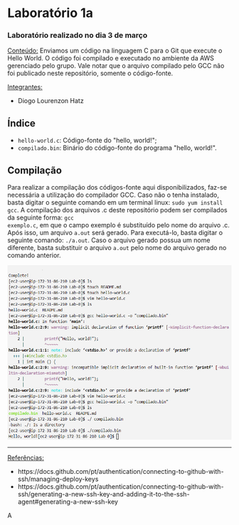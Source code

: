<h1>Laboratório 1a</h1>

<h3>Laboratório realizado no dia 3 de março</h3>

<ins>Conteúdo:</ins> Enviamos um código na linguagem C para o Git que execute o Hello World. O código foi compilado e executado no ambiente da AWS gerenciado pelo grupo. Vale notar que o arquivo compilado pelo GCC não foi publicado neste repositório, somente o código-fonte.

<ins>Integrantes:</ins>

- Diogo Lourenzon Hatz

<h2>Índice</h2>

<ul>
<li><code>hello-world.c</code>: Código-fonte do "hello, world!";</li>
<li><code>compilado.bin</code>: Binário do código-fonte do programa "hello, world!".</li>
</ul>

<h2>Compilação</h2>

Para realizar a compilação dos códigos-fonte aqui disponibilizados, faz-se necessária a utilização do compilador GCC. Caso não o tenha instalado, basta digitar o seguinte comando em um terminal linux: <code>sudo yum install gcc</code>. A compilação dos arquivos .c deste repositório podem ser compilados da seguinte forma: <code>gcc exemplo.c</code>, em que o campo exemplo é substituído pelo nome do arquivo .c. Após isso, um arquivo <code>a.out</code> será gerado. Para executá-lo, basta digitar o seguinte comando: <code>./a.out</code>. Caso o arquivo gerado possua um nome diferente, basta substituir o arquivo <code>a.out</code> pelo nome do arquivo gerado no comando anterior.

<img src="https://raw.githubusercontent.com/Hatz-D/Parallel-Computing/main/src/Lab01a/compilado.png" alt="Compilação e execução">

<hr>
<ins>Referências:</ins>
<ul>
<li>https://docs.github.com/pt/authentication/connecting-to-github-with-ssh/managing-deploy-keys</li>
<li>https://docs.github.com/pt/authentication/connecting-to-github-with-ssh/generating-a-new-ssh-key-and-adding-it-to-the-ssh-agent#generating-a-new-ssh-key</li>
</ul>
A

